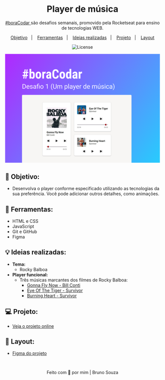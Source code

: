 <h1 align="center">
    Player de música 
</h1>

<p align="center">
    <a href="https://www.rocketseat.com.br/boracodar?utm_content=descricao-boracodar_desafio01&utm_term=boracodar&utm_medium=organic&utm_source=youtube&utm_campaign=lead">#boraCodar </a> são desafios semanais, promovido pela Rocketseat para ensino de tecnologias WEB.
</p>

<p align="center">
  <a href="#objetivo">Objetivo</a>&nbsp;&nbsp;&nbsp;|&nbsp;&nbsp;&nbsp;
  <a href="#tecnologias">Ferramentas</a>&nbsp;&nbsp;&nbsp;|&nbsp;&nbsp;&nbsp;
  <a href="#ideias">Ideias realizadas</a>&nbsp;&nbsp;&nbsp;|&nbsp;&nbsp;&nbsp;
  <a href="#projeto">Projeto</a>&nbsp;&nbsp;&nbsp;|&nbsp;&nbsp;&nbsp;
  <a href="#layout">Layout</a>
</p>

<p align="center">
  <img alt="License" src="https://img.shields.io/static/v1?label=license&message=MIT&color=49AA26&labelColor=000000">
</p>

<p align="center">
  <img alt="Music PLayer Preview" src=".github/musicPlayer.png">
</p>

<h2 id="objetivo">🚀 <b>Objetivo:</b></h2>

- Desenvolva o player conforme especificado utilizando as tecnologias da sua preferência. Você pode adicionar outros detalhes, como animações.

<h2 id="tecnologias">🔧 <b>Ferramentas:</b></h2>

- HTML e CSS
- JavaScript
- Git e GitHub
- Figma

<h2 id="ideias">💡 <b>Ideias realizadas:</b></h2>

- **Tema:** 
    - Rocky Balboa
- **Player funcional:** 
    - Três músicas marcantes dos filmes de Rocky Balboa:
        - [Gonna Fly Now - Bill Conti](https://www.letras.mus.br/rocky-soundtrack/442653/traducao.html)
        - [Eye Of The Tiger - Survivor](https://www.letras.mus.br/survivor/132579/)
        - [Burning Heart - Survivor](https://www.letras.mus.br/survivor/39269/)

<h2 id="projeto">💻 <b>Projeto:</b></h2>

- [Veja o projeto online](https://rockymusicplayer.netlify.app/)

<h2 id="layout">🎨 <b>Layout:</b></h2>

- [Figma do projeto](https://www.figma.com/community/file/1195050524500542670/%23boraCodar---Desafio-1)

<br>

<p align="center">
  Feito com 💜 por mim | Bruno Souza
</p>
